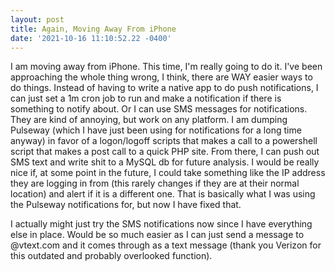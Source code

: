 ```yaml
--- 
layout: post 
title: Again, Moving Away From iPhone 
date: '2021-10-16 11:10:52.22 -0400' 
--- 
```

I am moving away from iPhone. This time, I'm really going to do it. I've been approaching the whole thing wrong, 
I think, there are WAY easier ways to do things. Instead of having to write a native app to do push 
notifications, I can just set a 1m cron job to run and make a notification if there is something to notify 
about. Or I can use SMS messages for notifications. They are kind of annoying, but work on any platform. I am 
dumping Pulseway (which I have just been using for notifications for a long time anyway) in favor of a 
logon/logoff scripts that makes a call to a powershell script that makes a post call to a quick PHP site. From 
there, I can push out SMS text and write shit to a MySQL db for future analysis. I would be really nice if, at 
some point in the future, I could take something like the IP address they are logging in from (this rarely 
changes if they are at their normal location) and alert if it is a different one. That is basically what I was 
using the Pulseway notifications for, but now I have fixed that.

I actually might just try the SMS notifications now since I have everything else in place. Would be so much 
easier as I can just send a message to <phonenumber>@vtext.com and it comes through as a text message (thank you 
Verizon for this outdated and probably overlooked function). 
